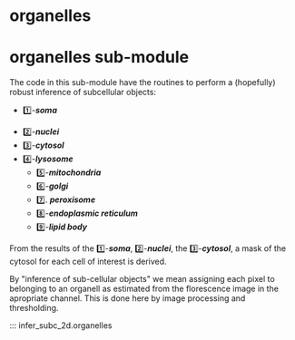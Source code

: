 # organelles

# organelles sub-module

The code in this sub-module have the routines to perform a (hopefully) robust inference of subcellular objects:
* 1️⃣-***soma***
- 2️⃣-***nuclei*** 
- 3️⃣-***cytosol***
- 4️⃣-***lysosome***
  -  5️⃣-***mitochondria***
  -  6️⃣-***golgi*** 
  -  7️⃣. ***peroxisome***
  -  8️⃣-***endoplasmic reticulum***
  -  9️⃣-***lipid body***

From the results of the  1️⃣-***soma***, 2️⃣-***nuclei***, the  3️⃣-***cytosol***, a mask of the cytosol for each cell of interest is derived.   

By "inference of sub-cellular objects" we mean assigning each pixel to belonging to an organell as estimated from the florescence image in the apropriate channel.  This is done here by image processing and thresholding.

::: infer_subc_2d.organelles
